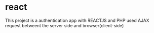 # react
This project is a authentication app with REACTJS and PHP used AJAX request betweent the server side and browser(client-side)

